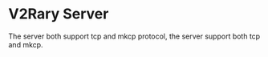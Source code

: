 # V2Rary Server

The server both support tcp and mkcp protocol, the server support both tcp and mkcp.
